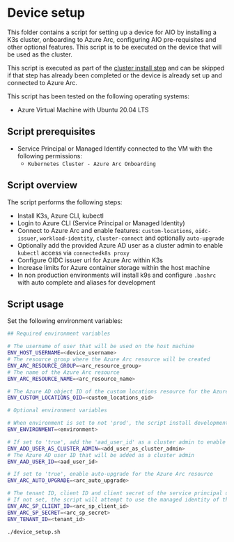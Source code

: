 # Device setup

This folder contains a script for setting up a device for AIO by installing a K3s cluster, onboarding to Azure Arc, configuring AIO pre-requisites and other optional features. This script is to be executed on the device that will be used as the cluster.

This script is executed as part of the [cluster install step](../010_cluster_install/README.md) and can be skipped if that step has already been completed or the device is already set up and connected to Azure Arc.

This script has been tested on the following operating systems:

- Azure Virtual Machine with Ubuntu 20.04 LTS

## Script prerequisites

- Service Principal or Managed Identify connected to the VM with the following permissions:
  - `Kubernetes Cluster - Azure Arc Onboarding`

## Script overview

The script performs the following steps:

- Install K3s, Azure CLI, kubectl
- Login to Azure CLI (Service Principal or Managed Identity)
- Connect to Azure Arc and enable features: `custom-locations`, `oidc-issuer`, `workload-identity`, `cluster-connect` and optionally `auto-upgrade`
- Optionally add the provided Azure AD user as a cluster admin to enable `kubectl` access via `connectedk8s proxy`
- Configure OIDC issuer url for Azure Arc within K3s
- Increase limits for Azure container storage within the host machine
- In non production environments will install k9s and configure `.bashrc` with auto complete and aliases for development

## Script usage

Set the following environment variables:

```sh
## Required environment variables

# The username of user that will be used on the host machine
ENV_HOST_USERNAME=<device_username>
# The resource group where the Azure Arc resource will be created
ENV_ARC_RESOURCE_GROUP=<arc_resource_group>
# The name of the Azure Arc resource
ENV_ARC_RESOURCE_NAME=<arc_resource_name>

# The Azure AD object ID of the custom locations resource for the Azure Arc resource
ENV_CUSTOM_LOCATIONS_OID=<custom_locations_oid>

# Optional environment variables

# When environment is set to not 'prod', the script install development tools on the cluster, such as  K9s, etc.
ENV_ENVIRONMENT=<environment>

# If set to 'true', add the 'aad_user_id' as a cluster admin to enable the user to access the cluster with cluster connect
ENV_ADD_USER_AS_CLUSTER_ADMIN=<add_user_as_cluster_admin>
# The Azure AD user ID that will be added as a cluster admin
ENV_AAD_USER_ID=<aad_user_id>

# If set to 'true', enable auto-upgrade for the Azure Arc resource
ENV_ARC_AUTO_UPGRADE=<arc_auto_upgrade>

# The tenant ID, client ID and client secret of the service principal used to connect the Azure Arc resource to Azure
# If not set, the script will attempt to use the managed identity of the VM
ENV_ARC_SP_CLIENT_ID=<arc_sp_client_id>
ENV_ARC_SP_SECRET=<arc_sp_secret>
ENV_TENANT_ID=<tenant_id>
```

```sh
./device_setup.sh
```
